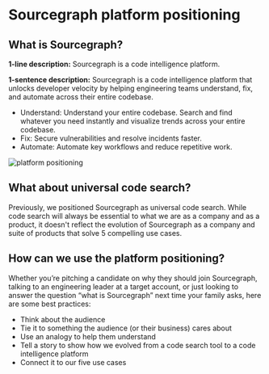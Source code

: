 # Sourcegraph platform positioning 

## What is Sourcegraph?

**1-line description:** Sourcegraph is a code intelligence platform.

**1-sentence description:** Sourcegraph is a code intelligence platform that unlocks developer velocity by helping engineering teams understand, fix, and automate across their entire codebase.
- Understand: Understand your entire codebase. Search and find whatever you need instantly and visualize trends across your entire codebase.
- Fix: Secure vulnerabilities and resolve incidents faster. 
- Automate: Automate key workflows and reduce repetitive work. 

![platform positioning](https://storage.googleapis.com/sourcegraph-assets/Platform%20positioning.png)


## What about universal code search? 

Previously, we positioned Sourcegraph as universal code search. While code search will always be essential to what we are as a company and as a product, it doesn't reflect the evolution of Sourcegraph as a company and suite of products that solve 5 compelling use cases. 

## How can we use the platform positioning? 
Whether you’re pitching a candidate on why they should join Sourcegraph, talking to an engineering leader at a target account, or just looking to answer the question “what is Sourcegraph” next time your family asks, here are some best practices:
- Think about the audience
- Tie it to something the audience (or their business) cares about
- Use an analogy to help them understand
- Tell a story to show how we evolved from a code search tool to a code intelligence platform
- Connect it to our five use cases
